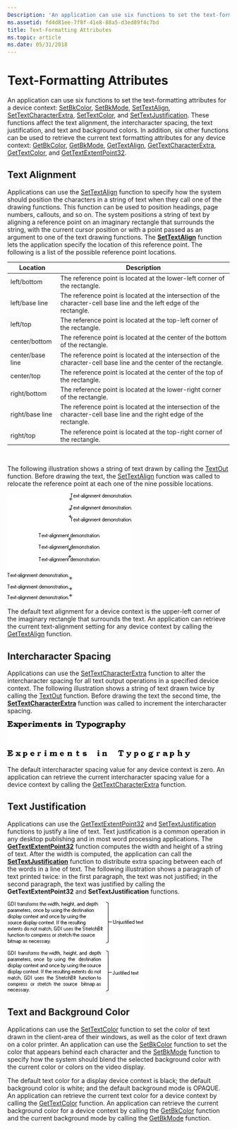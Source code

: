 ```yaml
---
Description: 'An application can use six functions to set the text-formatting attributes for a device context: SetBkColor, SetBkMode, SetTextAlign, SetTextCharacterExtra, SetTextColor, and SetTextJustification.'
ms.assetid: fd4d81ee-7f8f-41e8-88a5-d3ed89f4c7bd
title: Text-Formatting Attributes
ms.topic: article
ms.date: 05/31/2018
---
```


# Text-Formatting Attributes

An application can use six functions to set the text-formatting attributes for a device context: [SetBkColor](/windows/desktop/api/Wingdi/nf-wingdi-setbkcolor), [SetBkMode](/windows/desktop/api/Wingdi/nf-wingdi-setbkmode), [SetTextAlign](/windows/desktop/api/Wingdi/nf-wingdi-settextalign), [SetTextCharacterExtra](/windows/desktop/api/Wingdi/nf-wingdi-settextcharacterextra), [SetTextColor](/windows/desktop/api/Wingdi/nf-wingdi-settextcolor), and [SetTextJustification](/windows/desktop/api/Wingdi/nf-wingdi-settextjustification). These functions affect the text alignment, the intercharacter spacing, the text justification, and text and background colors. In addition, six other functions can be used to retrieve the current text formatting attributes for any device context: [GetBkColor](/windows/desktop/api/Wingdi/nf-wingdi-getbkcolor), [GetBkMode](/windows/desktop/api/Wingdi/nf-wingdi-getbkmode), [GetTextAlign](/windows/desktop/api/Wingdi/nf-wingdi-gettextalign), [GetTextCharacterExtra](/windows/desktop/api/Wingdi/nf-wingdi-gettextcharacterextra), [GetTextColor](/windows/desktop/api/Wingdi/nf-wingdi-gettextcolor), and [GetTextExtentPoint32](/windows/desktop/api/Wingdi/nf-wingdi-gettextextentpoint32a).

## Text Alignment

Applications can use the [SetTextAlign](/windows/desktop/api/Wingdi/nf-wingdi-settextalign) function to specify how the system should position the characters in a string of text when they call one of the drawing functions. This function can be used to position headings, page numbers, callouts, and so on. The system positions a string of text by aligning a reference point on an imaginary rectangle that surrounds the string, with the current cursor position or with a point passed as an argument to one of the text drawing functions. The [**SetTextAlign**](https://msdn.microsoft.com/library/Dd145091(v=VS.85).aspx) function lets the application specify the location of this reference point. The following is a list of the possible reference point locations.



| Location         | Description                                                                                                             |
|------------------|-------------------------------------------------------------------------------------------------------------------------|
| left/bottom      | The reference point is located at the lower-left corner of the rectangle.                                               |
| left/base line   | The reference point is located at the intersection of the character-cell base line and the left edge of the rectangle.  |
| left/top         | The reference point is located at the top-left corner of the rectangle.                                                 |
| center/bottom    | The reference point is located at the center of the bottom of the rectangle.                                            |
| center/base line | The reference point is located at the intersection of the character-cell base line and the center of the rectangle.     |
| center/top       | The reference point is located at the center of the top of the rectangle.                                               |
| right/bottom     | The reference point is located at the lower-right corner of the rectangle.                                              |
| right/base line  | The reference point is located at the intersection of the character-cell base line and the right edge of the rectangle. |
| right/top        | The reference point is located at the top-right corner of the rectangle.                                                |



 

The following illustration shows a string of text drawn by calling the [TextOut](/windows/desktop/api/Wingdi/nf-wingdi-textouta) function. Before drawing the text, the [SetTextAlign](/windows/desktop/api/Wingdi/nf-wingdi-settextalign) function was called to relocate the reference point at each one of the nine possible locations.

![illustration showing the same text nine times, one for each possible reference point location](images/csftx-04.png)

The default text alignment for a device context is the upper-left corner of the imaginary rectangle that surrounds the text. An application can retrieve the current text-alignment setting for any device context by calling the [GetTextAlign](/windows/desktop/api/Wingdi/nf-wingdi-gettextalign) function.

## Intercharacter Spacing

Applications can use the [SetTextCharacterExtra](/windows/desktop/api/Wingdi/nf-wingdi-settextcharacterextra) function to alter the intercharacter spacing for all text output operations in a specified device context. The following illustration shows a string of text drawn twice by calling the [TextOut](/windows/desktop/api/Wingdi/nf-wingdi-textouta) function. Before drawing the text the second time, the [**SetTextCharacterExtra**](https://msdn.microsoft.com/library/Dd145092(v=VS.85).aspx) function was called to increment the intercharacter spacing.

![illustration shoing the same text twice: first with normal intercharacter spacing, then with wider spacing](images/csftx-06.png)

The default intercharacter spacing value for any device context is zero. An application can retrieve the current intercharacter spacing value for a device context by calling the [GetTextCharacterExtra](/windows/desktop/api/Wingdi/nf-wingdi-gettextcharacterextra) function.

## Text Justification

Applications can use the [GetTextExtentPoint32](/windows/desktop/api/Wingdi/nf-wingdi-gettextextentpoint32a) and [SetTextJustification](/windows/desktop/api/Wingdi/nf-wingdi-settextjustification) functions to justify a line of text. Text justification is a common operation in any desktop publishing and in most word processing applications. The [**GetTextExtentPoint32**](https://msdn.microsoft.com/library/Dd144938(v=VS.85).aspx) function computes the width and height of a string of text. After the width is computed, the application can call the [**SetTextJustification**](https://msdn.microsoft.com/library/Dd145094(v=VS.85).aspx) function to distribute extra spacing between each of the words in a line of text. The following illustration shows a paragraph of text printed twice: in the first paragraph, the text was not justified; in the second paragraph, the text was justified by calling the **GetTextExtentPoint32** and **SetTextJustification** functions.

![illustration showing a paragraph that aligns only on the left, then the same paragraph aligned on the left and right](images/csftx-05.png)

## Text and Background Color

Applications can use the [SetTextColor](/windows/desktop/api/Wingdi/nf-wingdi-settextcolor) function to set the color of text drawn in the client-area of their windows, as well as the color of text drawn on a color printer. An application can use the [SetBkColor](/windows/desktop/api/Wingdi/nf-wingdi-setbkcolor) function to set the color that appears behind each character and the [SetBkMode](/windows/desktop/api/Wingdi/nf-wingdi-setbkmode) function to specify how the system should blend the selected background color with the current color or colors on the video display.

The default text color for a display device context is black; the default background color is white; and the default background mode is OPAQUE. An application can retrieve the current text color for a device context by calling the [GetTextColor](/windows/desktop/api/Wingdi/nf-wingdi-gettextcolor) function. An application can retrieve the current background color for a device context by calling the [GetBkColor](/windows/desktop/api/Wingdi/nf-wingdi-getbkcolor) function and the current background mode by calling the [GetBkMode](/windows/desktop/api/Wingdi/nf-wingdi-getbkmode) function.

 

 



